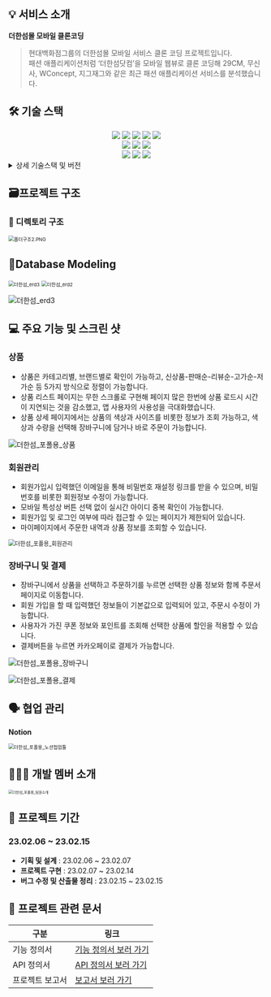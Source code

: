 
## 💡 서비스 소개

**더한섬몰 모바일 클론코딩**

> 현대백화점그룹의 더한섬몰 모바일 서비스 클론 코딩 프로젝트입니다.<br>
패션 애플리케이션처럼 ‘더한섬닷컴’을 모바일 웹뷰로 클론 코딩해 29CM, 무신사, WConcept, 지그재그와 같은 최근 패션 애플리케이션 서비스를 분석했습니다.


## 🛠️ 기술 스택
<div align=center> 
  <img src="https://img.shields.io/badge/java-007396?style=for-the-badge&logo=java&logoColor=white">  
  <img src="https://img.shields.io/badge/mysql-4479A1?style=for-the-badge&logo=mysql&logoColor=white"> 
  <img src="https://img.shields.io/badge/spring-6DB33F?style=for-the-badge&logo=spring&logoColor=white"> 
  <img src="https://img.shields.io/badge/springSecurity-6DB33F?style=for-the-badge&logo=springsecurity&logoColor=white"> 
  <img src="https://img.shields.io/badge/NGINX-009639?style=for-the-badge&logo=nginx&logoColor=white"> 
  <br>
  <img src="https://img.shields.io/badge/html5-E34F26?style=for-the-badge&logo=html5&logoColor=white"> 
  <img src="https://img.shields.io/badge/css-1572B6?style=for-the-badge&logo=css3&logoColor=white"> 
  <img src="https://img.shields.io/badge/javascript-F7DF1E?style=for-the-badge&logo=javascript&logoColor=black"> 
  <br>
  <img src="https://img.shields.io/badge/gitlab-FC6D26?style=for-the-badge&logo=gitlab&logoColor=white">
  <img src="https://img.shields.io/badge/git-F05032?style=for-the-badge&logo=git&logoColor=white">
  <img src="https://img.shields.io/badge/notion-CA4245?style=for-the-badge&logo=notion&logoColor=white">
  <br>
</div>

<details>
<summary>상세 기술스택 및 버전</summary>

| 구분 | 기술스택 | 상세 | 버전 |
| --- | --- | --- | --- |
| 공통 | 형상관리 | Github | - |
|  | 이슈관리 | Jira | - |
|  | 커뮤니케이션 | Slack, Confluence, Notion | - |
| Front-end | HTML5 |  | - |
|  | CSS3 |  | - |
|  | JavaScript(ES6) |  | - |
|  | JSP |  | - |
|  | IDE | Eclipse | 1.69.2 |
| Back-end | Java | JDK | 1.8.0_192 |
|  | SpringBoot | springboot | 2.7.8 |
|  |  | Maven | - |
|  |  | Thymeleaf | 7.5 |
|  |  | SpringSecurity | - |
|  |  | querydsl | - |
|  |  | MyBatis | 2.1.4 |
|  | API관리 | Swagger | 2.9.2 |
|  | jsonwebtoken |  | 1.1.1 |
|  | DB | Oracle | 8.0.30-0ubuntu0.20.04.2 |
|  | IDE | Eclipse | - |
|||||
</details>


## 🗃️프로젝트 구조

### 📂 디렉토리 구조

<img src="README.assets/폴더구조2.PNG-1686318436892-7.png" alt="폴더구조2.PNG" style="zoom:67%;" />


## 🔗****Database Modeling****

<img src="README.assets/더한섬_erd1.png" alt="더한섬_erd3" style="zoom:67%;" />

<img src="README.assets/더한섬_erd2.png" alt="더한섬_erd2" style="zoom:67%;" />

![더한섬_erd3](README.assets/더한섬_erd3-1686317646857-4.png)

## 💻 주요 기능 및 스크린 샷

### **상품**

- 상품은 카테고리별, 브랜드별로 확인이 가능하고, 신상품-판매순-리뷰순-고가순-저가순 등 5가지 방식으로 정렬이 가능합니다.
- 상품 리스트 페이지는 무한 스크롤로 구현해 페이지 많은 한번에 상품 로드시 시간이 지연되는 것을 감소했고, 앱 사용자의 사용성을 극대화했습니다.
- 상품 상세 페이지에서는 상품의 색상과 사이즈를 비롯한 정보가 조회 가능하고, 색상과 수량을 선택해 장바구니에 담거나 바로 주문이 가능합니다.

![더한섬_포폴용_상품](README.assets/더한섬_포폴용_상품.png)



### **회원관리**

- 회원가입시 입력했던 이메일을 통해 비밀번호 재설정 링크를 받을 수 있으며, 비밀번호를 비롯한 회원정보 수정이 가능합니다.
- 모바일 특성상 버튼 선택 없이 실시간 아이디 중복 확인이 가능합니다.
- 회원가입 및 로그인 여부에 따라 접근할 수 있는 페이지가 제한되어 있습니다.
- 마이페이지에서 주문한 내역과 상품 정보를 조회할 수 있습니다.

<img src="README.assets/더한섬_포폴용_회원관리.png" alt="더한섬_포폴용_회원관리" style="zoom: 80%;" />



### **장바구니 및 결제**

- 장바구니에서 상품을 선택하고 주문하기를 누르면 선택한 상품 정보와 함께 주문서 페이지로 이동합니다.
-  회원 가입을 할 때 입력했던 정보들이 기본값으로 입력되어 있고, 주문시 수정이 가능합니다.
- 사용자가 가진 쿠폰 정보와 포인트를 조회해 선택한 상품에 할인을 적용할 수 있습니다.
- 결제버튼을 누르면 카카오페이로 결제가 가능합니다.

![더한섬_포폴용_장바구니](README.assets/더한섬_포폴용_장바구니.png)



![더한섬_포폴용_결제](README.assets/더한섬_포폴용_결제.png)

## 🗣️ 협업 관리

**Notion**

<img src="README.assets/더한섬_포폴용_노션협업툴.png" alt="더한섬_포폴용_노션협업툴" style="zoom:67%;" />



## 👩‍👩‍👧 개발 멤버 소개



<img src="README.assets/더한섬_포폴용_팀원소개.png" alt="더한섬_포폴용_팀원소개" style="zoom:50%;" />

## 📅 프로젝트 기간

### 23.02.06 ~ 23.02.15

- **기획 및 설계** : 23.02.06 ~ 23.02.07
- **프로젝트 구현** : 23.02.07 ~ 23.02.14
- **버그 수정 및 산출물 정리** : 23.02.15 ~ 23.02.15

## 📄 프로젝트 관련 문서

| 구분 | 링크 |
| --- | --- |
| 기능 정의서 | [기능 정의서 보러 가기](https://docs.google.com/spreadsheets/d/1CI9egWBXCCFFI9j7Fb8b0Ecweyp0P8YcEFBEobTa9WA/edit#gid=0) |
| API 정의서 | [API 정의서 보러 가기](https://www.notion.so/6e62600923454d29a9e51736b4528aa9?v=f3a5e88850c14830a57d246f9e0f2b2e) |
| 프로젝트 보고서 | [보고서 보러 가기](https://angry-catboat-48b.notion.site/45e76ce58248472a8873ef63239df08d?pvs=4) |

